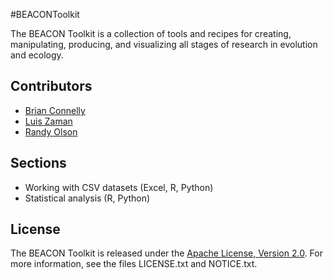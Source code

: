 #BEACONToolkit

The BEACON Toolkit is a collection of tools and recipes for creating,
manipulating, producing, and visualizing all stages of research in evolution
and ecology.

## Contributors
* [Brian Connelly](http://www.bconnelly.net)
* [Luis Zaman](http://www.luiszaman.com)
* [Randy Olson](http://www.randalolson.com)

## Sections
* Working with CSV datasets (Excel, R, Python)
* Statistical analysis (R, Python)

## License

The BEACON Toolkit is released under the [Apache License, Version
2.0](http://www.apache.org/licenses/LICENSE-2.0).  For more information, see
the files LICENSE.txt and NOTICE.txt.
